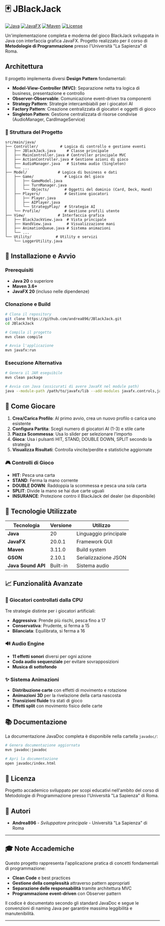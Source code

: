 # 🃏 JBlackJack

[![Java](https://img.shields.io/badge/Java-20-orange.svg)](https://openjdk.java.net/)
[![JavaFX](https://img.shields.io/badge/JavaFX-20.0.1-blue.svg)](https://openjfx.io/)
[![Maven](https://img.shields.io/badge/Maven-3.11.0-green.svg)](https://maven.apache.org/)
[![License](https://img.shields.io/badge/License-Academic-yellow.svg)]()

Un'implementazione completa e moderna del gioco BlackJack sviluppata in Java con interfaccia grafica JavaFX. Progetto realizzato per il corso di **Metodologie di Programmazione** presso l'Università "La Sapienza" di Roma.

## Architettura

Il progetto implementa diversi **Design Pattern** fondamentali:

- **Model-View-Controller (MVC)**: Separazione netta tra logica di business, presentazione e controllo
- **Observer-Observable**: Comunicazione event-driven tra componenti
- **Strategy Pattern**: Strategie intercambiabili per i giocatori AI
- **Factory Pattern**: Creazione centralizzata di giocatori e oggetti di gioco
- **Singleton Pattern**: Gestione centralizzata di risorse condivise (AudioManager, CardImageService)

### 📁 Struttura del Progetto

```
src/main/java/
├── Controller/          # Logica di controllo e gestione eventi
│   ├── JBlackJack.java     # Classe principale
│   ├── MainController.java # Controller principale MVC
│   ├── ActionController.java # Gestione azioni di gioco
│   ├── AudioManager.java   # Sistema audio (Singleton)
│   └── ...
├── Model/              # Logica di business e dati
│   ├── Game/              # Logica del gioco
│   │   ├── GameModel.java
│   │   ├── TurnManager.java
│   │   └── Objects/       # Oggetti del dominio (Card, Deck, Hand)
│   ├── Players/           # Gestione giocatori
│   │   ├── Player.java
│   │   ├── AIPlayer.java
│   │   └── StrategyPlay/  # Strategie AI
│   └── Profile/           # Gestione profili utente
├── View/               # Interfaccia grafica
│   ├── BlackJackView.java  # Vista principale
│   ├── HandView.java       # Visualizzazione mani
│   ├── AnimationQueue.java # Sistema animazioni
│   └── ...
└── Utility/           # Utility e servizi
    └── LoggerUtility.java
```

## 🚀 Installazione e Avvio

### Prerequisiti

- **Java 20** o superiore
- **Maven 3.6+**
- **JavaFX 20** (incluso nelle dipendenze)

### Clonazione e Build

```bash
# Clona il repository
git clone https://github.com/andrea896/JBlackJack.git
cd JBlackJack

# Compila il progetto
mvn clean compile

# Avvia l'applicazione
mvn javafx:run
```

### Esecuzione Alternativa

```bash
# Genera il JAR eseguibile
mvn clean package

# Avvia con Java (assicurati di avere JavaFX nel module path)
java --module-path /path/to/javafx/lib --add-modules javafx.controls,javafx.fxml -jar target/JBlackJack-1.0-SNAPSHOT.jar
```

## 🎯 Come Giocare

1. **Crea/Carica Profilo**: Al primo avvio, crea un nuovo profilo o carica uno esistente
2. **Configura Partita**: Scegli numero di giocatori AI (1-3) e stile carte
3. **Piazza Scommessa**: Usa lo slider per selezionare l'importo
4. **Gioca**: Usa i pulsanti HIT, STAND, DOUBLE DOWN, SPLIT secondo la strategia
5. **Visualizza Risultati**: Controlla vincite/perdite e statistiche aggiornate

### 🎮 Controlli di Gioco

- **HIT**: Pesca una carta
- **STAND**: Ferma la mano corrente
- **DOUBLE DOWN**: Raddoppia la scommessa e pesca una sola carta
- **SPLIT**: Divide la mano se hai due carte uguali
- **INSURANCE**: Protezione contro il BlackJack del dealer (se disponibile)

## 🎨 Tecnologie Utilizzate

| Tecnologia | Versione | Utilizzo |
|------------|----------|----------|
| **Java** | 20 | Linguaggio principale |
| **JavaFX** | 20.0.1 | Framework GUI |
| **Maven** | 3.11.0 | Build system |
| **GSON** | 2.10.1 | Serializzazione JSON |
| **Java Sound API** | Built-in | Sistema audio |

## 📈 Funzionalità Avanzate

### 🤖 Giocatori controllati dalla CPU

Tre strategie distinte per i giocatori artificiali:

- **Aggressiva**: Prende più rischi, pesca fino a 17
- **Conservativa**: Prudente, si ferma a 15
- **Bilanciata**: Equilibrata, si ferma a 16

### 🔊 Audio Engine

- **11 effetti sonori** diversi per ogni azione
- **Coda audio sequenziale** per evitare sovrapposizioni
- **Musica di sottofondo**

### ✨ Sistema Animazioni

- **Distribuzione carte** con effetti di movimento e rotazione
- **Animazioni 3D** per la rivelazione della carta nascosta
- **Transizioni fluide** tra stati di gioco
- **Effetti split** con movimento fisico delle carte

## 📚 Documentazione

La documentazione JavaDoc completa è disponibile nella cartella `javadoc/`:

```bash
# Genera documentazione aggiornata
mvn javadoc:javadoc

# Apri la documentazione
open javadoc/index.html
```

## 📄 Licenza

Progetto accademico sviluppato per scopi educativi nell'ambito del corso di Metodologie di Programmazione presso l'Università "La Sapienza" di Roma.

## 👥 Autori

- **Andrea896** - *Sviluppatore principale* - Università "La Sapienza" di Roma

---

## 🎓 Note Accademiche

Questo progetto rappresenta l'applicazione pratica di concetti fondamentali di programmazione:

- **Clean Code** e best practices
- **Gestione della complessità** attraverso pattern appropriati
- **Separazione delle responsabilità** tramite architettura MVC
- **Programmazione event-driven** con Observer pattern

Il codice è documentato secondo gli standard JavaDoc e segue le convenzioni di naming Java per garantire massima leggibilità e manutenibilità.

---
